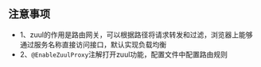 ## 注意事项
* 1、zuul的作用是路由网关，可以根据路径将请求转发和过滤，浏览器上能够通过服务名称直接访问接口，默认实现负载均衡
* 2、`@EnableZuulProxy`注解打开zuul功能，配置文件中配置路由规则
